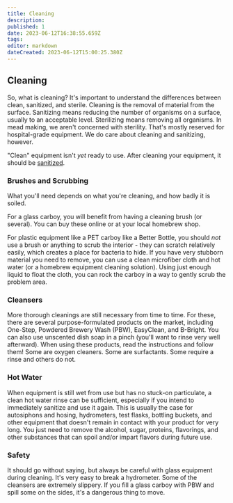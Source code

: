 ```yaml
---
title: Cleaning
description: 
published: 1
date: 2023-06-12T16:38:55.659Z
tags: 
editor: markdown
dateCreated: 2023-06-12T15:00:25.380Z
---
```


## Cleaning

So, what is cleaning? It's important to understand the differences between clean, sanitized, and sterile. Cleaning is the removal of material from the surface. Sanitizing means reducing the number of organisms on a surface, usually to an acceptable level. Sterilizing means removing all organisms. In mead making, we aren't concerned with sterility. That's mostly reserved for hospital-grade equipment. We do care about cleaning and sanitizing, however.

"Clean" equipment isn't *yet* ready to use. After cleaning your equipment, it should be [sanitized](/process/sanitation).

### Brushes and Scrubbing

What you'll need depends on what you're cleaning, and how badly it is soiled. 

For a glass carboy, you will benefit from having a cleaning brush (or several). You can buy these online or at your local homebrew shop. 

For plastic equipment like a PET carboy like a Better Bottle, you should *not* use a brush or anything to scrub the interior - they can scratch relatively easily, which creates a place for bacteria to hide. If you have very stubborn material you need to remove, you can use a clean microfiber cloth and hot water (or a homebrew equipment cleaning solution). Using just enough liquid to float the cloth, you can rock the carboy in a way to gently scrub the problem area.

### Cleansers

More thorough cleanings are still necessary from time to time. For these, there are several purpose-formulated products on the market, including One-Step, Powdered Brewery Wash (PBW), EasyClean, and B-Bright. You can also use unscented dish soap in a pinch (you'll want to rinse very well afterward). When using these products, read the instructions and follow them! Some are oxygen cleaners. Some are surfactants. Some require a rinse and others do not.

### Hot Water

When equipment is still wet from use but has no stuck-on particulate, a clean hot water rinse can be sufficient, especially if you intend to immediately sanitize and use it again. This is usually the case for autosiphons and hosing, hydrometers, test flasks, bottling buckets, and other equipment that doesn't remain in contact with your product for very long. You just need to remove the alcohol, sugar, proteins, flavorings, and other substances that can spoil and/or impart flavors during future use.

### Safety

It should go without saying, but always be careful with glass equipment during cleaning. It's very easy to break a hydrometer. Some of the cleansers are extremely slippery. If you fill a glass carboy with PBW and spill some on the sides, it's a dangerous thing to move.